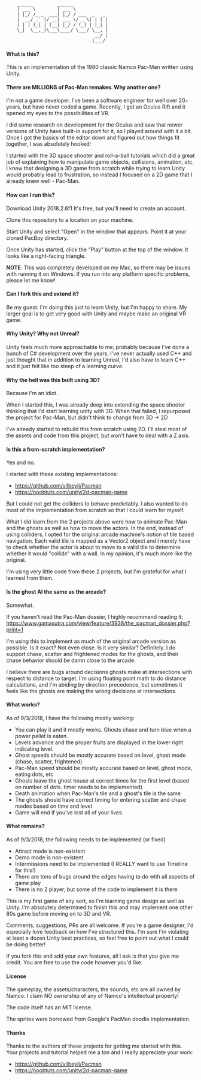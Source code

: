 
        ______         ______
        | ___ \        | ___ \
        | |_/ /_ _  ___| |_/ / ___  _   _
        |  __/ _` |/ __| ___ \/ _ \| | | |
        | | | (_| | (__| |_/ / (_) | |_| |
        \_|  \__,_|\___\____/ \___/ \__, |
                                     __/ |
                                    |___/


#### What is this?

This is an implementation of the 1980 classic Namco Pac-Man written using Unity.

#### There are MILLIONS of Pac-Man remakes. Why another one?

I'm not a game developer. I've been a software engineer for well over 20+ years, but have never coded a game. Recently, I got an Oculus Rift and it opened my eyes to the possibilities of VR.

I did some research on development for the Oculus and saw that newer versions of Unity have built-in support for it, so I played around with it a bit. Once I got the basics of the editor down and figured out how things fit together, I was absolutely hooked!

I started with the 3D space shooter and roll-a-ball tutorials which did a great job of explaining how to manipulate game objects, collisions, animation, etc. I knew that designing a 3D game from scratch while trying to learn Unity would probably lead to frustration, so instead I focused on a 2D game that I already knew well - Pac-Man.

#### How can I run this?

Download Unity 2018.2.6f1 It's free, but you'll need to create an account.

Clone this repository to a location on your machine.

Start Unity and select "Open" in the window that appears. Point it at your cloned PacBoy directory.

Once Unity has started, click the "Play" button at the top of the window. It looks like a right-facing triangle.

__NOTE__: This was completely developed on my Mac, so there may be issues with running it on Windows. If you run into any platform specific problems, please let me know!

#### Can I fork this and extend it?

Be my guest. I'm doing this just to learn Unity, but I'm happy to share. My larger goal is to get very good with Unity and maybe make an original VR game.


#### Why Unity? Why not Unreal?

Unity feels much more approachable to me; probably because I've done a bunch of C# development over the years. I've never actually used C++ and just thought that in addition to learning Unreal, I'd also have to learn C++ and it just felt like too steep of a learning curve.


#### Why the hell was this built using 3D?

Because I'm an idiot.

When I started this, I was already deep into extending the space shooter thinking that I'd start learning unity with 3D. When that failed, I repurposed the project for Pac-Man, but didn't think to change from 3D -> 2D

I've already started to rebuild this from scratch using 2D. I'll steal most of the assets and code from this project, but won't have to deal with a Z axis.

#### Is this a from-scratch implementation?

Yes and no.

I started with these existing implementations:

- https://github.com/vilbeyli/Pacman
- https://noobtuts.com/unity/2d-pacman-game

But I could not get the colliders to behave predictably. I also wanted to do most of the implementation from scratch so that I could learn for myself.

What I did learn from the 2 projects above were how to animate Pac-Man and the ghosts as well as how to move the actors. In the end, instead of using colliders, I opted for the original arcade machine's notion of tile based navigation. Each valid tile is mapped as a Vector2 object and I merely have to check whether the actor is about to move to a valid tile to determine whether it would "collide" with a wall. In my opinion, it's much more like the original.

I'm using very little code from these 2 projects, but I'm grateful for what I learned from them.

#### Is the ghost AI the same as the arcade?

Somewhat.

If you haven't read the Pac-Man dossier, I highly recommend reading it: https://www.gamasutra.com/view/feature/3938/the_pacman_dossier.php?print=1

I'm using this to implement as much of the original arcade version as possible. Is it exact? Not even close. Is it very similar? Definitely. I do support chase, scatter and frightened modes for the ghosts, and their chase behavior should be damn close to the arcade.

I believe there are bugs around decisions ghosts make at intersections with respect to distance to target. I'm using floating point math to do distance calculations, and I'm abiding by direction precedence, but sometimes it feels like the ghosts are making the wrong decisions at intersections.

#### What works?

As of 9/3/2018, I have the following mostly working:

- You can play it and it mostly works. Ghosts chase and turn blue when a power pellet is eaten.
- Levels advance and the proper fruits are displayed in the lower right indicating level.
- Ghost speeds should be mostly accurate based on level, ghost mode (chase, scatter, frightened)
- Pac-Man speed should be mostly accurate based on level, ghost mode, eating dots, etc
- Ghosts leave the ghost house at correct times for the first level (based on number of dots. timer needs to be implemented)
- Death animation when Pac-Man's tile and a ghost's tile is the same
- The ghosts should have correct timing for entering scatter and chase modes based on time and level
- Game will end if you've lost all of your lives.

#### What remains?

As of 9/3/2018, the following needs to be implemented (or fixed)

- Attract mode is non-existent
- Demo mode is non-existent
- Intermissions need to be implemented (I REALLY want to use Timeline for this!)
- There are tons of bugs around the edges having to do with all aspects of game play
- There is no 2 player, but some of the code to implement it is there

This is my first game of any sort, so I'm learning game design as well as Unity. I'm absolutely determined to finish this and may implement one other 80s game before moving on to 3D and VR.

Comments, suggestions, PRs are all welcome. If you're a game designer, I'd especially love feedback on how I've structured this. I'm sure I'm violating at least a dozen Unity best practices, so feel free to point out what I could be doing better!

If you fork this and add your own features, all I ask is that you give me credit. You are free to use the code however you'd like.

#### License

The gameplay, the assets/characters, the sounds, etc are all owned by Namco. I claim NO ownership of any of Namco's intellectual property!

The code itself has an MIT license.

The sprites were borrowed from Google's PacMan doodle implementation.

#### Thanks

Thanks to the authors of these projects for getting me started with this. Your projects and tutorial helped me a ton and I really appreciate your work:

- https://github.com/vilbeyli/Pacman
- https://noobtuts.com/unity/2d-pacman-game
